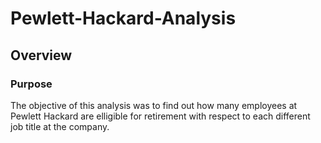 # Pewlett-Hackard-Analysis
## Overview
### Purpose
The objective of this analysis was to find out how many employees at Pewlett Hackard are elligible for retirement with respect to each different job title at the company. 
